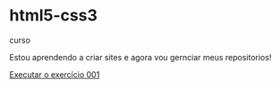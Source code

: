 # html5-css3
curso

Estou aprendendo a criar sites e agora vou gernciar meus repositorios!

<a href= "https://kingshaka023.github.io/html5-css3/Exerc%C3%ADcios/ex001/index.html"> Executar o exercício 001 <a>
